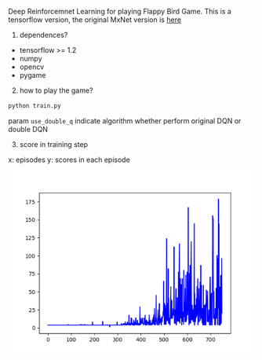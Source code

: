 Deep Reinforcemnet Learning for playing Flappy Bird Game. This is a tensorflow version, the original MxNet version is [here](https://github.com/yenchenlin/DeepLearningFlappyBird)

1. dependences?

- tensorflow >= 1.2
- numpy
- opencv
- pygame

2. how to play the game?
```python
python train.py
```

param `use_double_q` indicate algorithm whether perform original DQN or double DQN

3. score in training step

x: episodes
y: scores in each episode

![img](https://github.com/YannZyl/TF-flappybird/blob/master/images/origin.png)